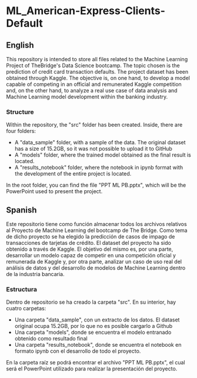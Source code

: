 # ML_American-Express-Clients-Default

## English

This repository is intended to store all files related to the Machine Learning Project of TheBridge's Data Science bootcamp. The topic chosen is the prediction of credit card transaction defaults. The project dataset has been obtained through Kaggle. The objective is, on one hand, to develop a model capable of competing in an official and remunerated Kaggle competition and, on the other hand, to analyze a real use case of data analysis and Machine Learning model development within the banking industry.

### Structure

Within the repository, the "src" folder has been created. Inside, there are four folders:
- A "data_sample" folder, with a sample of the data. The original dataset has a size of 15.2GB, so it was not possible to upload it to GitHub
- A "models" folder, where the trained model obtained as the final result is located.
- A "results_notebook" folder, where the notebook in ipynb format with the development of the entire project is located.

In the root folder, you can find the file "PPT ML PB.pptx", which will be the PowerPoint used to present the project.

## Spanish

 Este repositorio tiene como función almacenar todos los archivos relativos al Proyecto de Machine Learning del bootcamp de The Bridge. Como tema de dicho proyecto se ha elegido la predicción de casos de impago de transacciones de tarjetas de crédito. El dataset del proyecto ha sido obtenido a través de Kaggle. El objetivo del mismo es, por una parte, desarrollar un modelo capaz de competir en una competición oficial y remunerada de Kaggle y, por otra parte, analizar un caso de uso real del análisis de datos y del desarrollo de modelos de Machine Learning dentro de la industria bancaria.  

 ### Estructura

 Dentro de repositorio se ha creado la carpeta "src". En su interior, hay cuatro carpetas:
 - Una carpeta "data_sample", con un extracto de los datos. El dataset original ocupa 15.2GB, por lo que no es posible cargarlo a Github
 - Una carpeta "models", donde se encuentra el modelo entranado obtenido como resultado final
 - Una carpeta "results_notebook", donde se encuentra el notebook en formato ipynb con el desarrollo de todo el proyecto.  

 En la carpeta raíz se podrá encontrar el archivo "PPT ML PB.pptx", el cual será el PowerPoint utilizado para realizar la presentación del proyecto.
 

 
